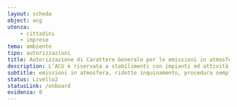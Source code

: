 ```yaml
---
layout: scheda
object: acg
utenza:
    - cittadini
    - imprese
tema: ambiente
tipo: autorizzazioni
title: Autorizzazione di Carattere Generale per le emissioni in atmosfera
description: L’ACG è riservata a stabilimenti con impianti ed attività in deroga
subtitle: emissioni in atmosfera, ridotto inquinamento, procedura semplificata, autorizzazioni ambientali
status: Livello2
statusLink: /onboard
evidenza: 0
---
```

